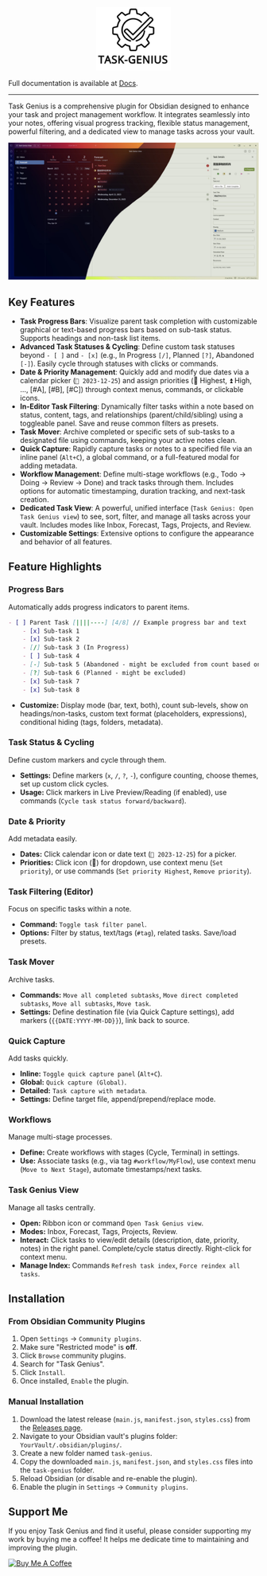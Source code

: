<p align="center">
    <img src="media/task-genius.svg" alt="Task Genius Logo" width="150">
</p>

Full documentation is available at [Docs](docs/general.md).

---

Task Genius is a comprehensive plugin for Obsidian designed to enhance your task and project management workflow. It integrates seamlessly into your notes, offering visual progress tracking, flexible status management, powerful filtering, and a dedicated view to manage tasks across your vault.

![Task Genius Feature Showcase](./media/task-genius-view.jpg)

## Key Features

-   **Task Progress Bars**: Visualize parent task completion with customizable graphical or text-based progress bars based on sub-task status. Supports headings and non-task list items.
-   **Advanced Task Statuses & Cycling**: Define custom task statuses beyond `- [ ]` and `- [x]` (e.g., In Progress `[/]`, Planned `[?]`, Abandoned `[-]`). Easily cycle through statuses with clicks or commands.
-   **Date & Priority Management**: Quickly add and modify due dates via a calendar picker (`📅 2023-12-25`) and assign priorities (🔺 Highest, ⏫ High, ..., [#A], [#B], [#C]) through context menus, commands, or clickable icons.
-   **In-Editor Task Filtering**: Dynamically filter tasks within a note based on status, content, tags, and relationships (parent/child/sibling) using a toggleable panel. Save and reuse common filters as presets.
-   **Task Mover**: Archive completed or specific sets of sub-tasks to a designated file using commands, keeping your active notes clean.
-   **Quick Capture**: Rapidly capture tasks or notes to a specified file via an inline panel (`Alt+C`), a global command, or a full-featured modal for adding metadata.
-   **Workflow Management**: Define multi-stage workflows (e.g., Todo -> Doing -> Review -> Done) and track tasks through them. Includes options for automatic timestamping, duration tracking, and next-task creation.
-   **Dedicated Task View**: A powerful, unified interface (`Task Genius: Open Task Genius view`) to see, sort, filter, and manage all tasks across your vault. Includes modes like Inbox, Forecast, Tags, Projects, and Review.
-   **Customizable Settings**: Extensive options to configure the appearance and behavior of all features.

## Feature Highlights

### Progress Bars

Automatically adds progress indicators to parent items.

```markdown
- [ ] Parent Task [||||----] [4/8] // Example progress bar and text
    - [x] Sub-task 1
    - [x] Sub-task 2
    - [/] Sub-task 3 (In Progress)
    - [ ] Sub-task 4
    - [-] Sub-task 5 (Abandoned - might be excluded from count based on settings)
    - [?] Sub-task 6 (Planned - might be excluded)
    - [x] Sub-task 7
    - [x] Sub-task 8
```

*   **Customize:** Display mode (bar, text, both), count sub-levels, show on headings/non-tasks, custom text format (placeholders, expressions), conditional hiding (tags, folders, metadata).

### Task Status & Cycling

Define custom markers and cycle through them.

*   **Settings:** Define markers (`x`, `/`, `?`, `-`), configure counting, choose themes, set up custom click cycles.
*   **Usage:** Click markers in Live Preview/Reading (if enabled), use commands (`Cycle task status forward/backward`).

### Date & Priority

Add metadata easily.

*   **Dates:** Click calendar icon or date text (`📅 2023-12-25`) for a picker.
*   **Priorities:** Click icon (🔺) for dropdown, use context menu (`Set priority`), or use commands (`Set priority Highest`, `Remove priority`).

### Task Filtering (Editor)

Focus on specific tasks within a note.

*   **Command:** `Toggle task filter panel`.
*   **Options:** Filter by status, text/tags (`#tag`), related tasks. Save/load presets.

### Task Mover

Archive tasks.

*   **Commands:** `Move all completed subtasks`, `Move direct completed subtasks`, `Move all subtasks`, `Move task`.
*   **Settings:** Define destination file (via Quick Capture settings), add markers (`{{DATE:YYYY-MM-DD}}`), link back to source.

### Quick Capture

Add tasks quickly.

*   **Inline:** `Toggle quick capture panel` (`Alt+C`).
*   **Global:** `Quick capture (Global)`.
*   **Detailed:** `Task capture with metadata`.
*   **Settings:** Define target file, append/prepend/replace mode.

### Workflows

Manage multi-stage processes.

*   **Define:** Create workflows with stages (Cycle, Terminal) in settings.
*   **Use:** Associate tasks (e.g., via tag `#workflow/MyFlow`), use context menu (`Move to Next Stage`), automate timestamps/next tasks.

### Task Genius View

Manage all tasks centrally.

*   **Open:** Ribbon icon or command `Open Task Genius view`.
*   **Modes:** Inbox, Forecast, Tags, Projects, Review.
*   **Interact:** Click tasks to view/edit details (description, date, priority, notes) in the right panel. Complete/cycle status directly. Right-click for context menu.
*   **Manage Index:** Commands `Refresh task index`, `Force reindex all tasks`.

## Installation

### From Obsidian Community Plugins

1.  Open `Settings` -> `Community plugins`.
2.  Make sure "Restricted mode" is **off**.
3.  Click `Browse` community plugins.
4.  Search for "Task Genius".
5.  Click `Install`.
6.  Once installed, `Enable` the plugin.

### Manual Installation

1.  Download the latest release (`main.js`, `manifest.json`, `styles.css`) from the [Releases page](https://github.com/Quorafind/Obsidian-Task-Genius/releases).
2.  Navigate to your Obsidian vault's plugins folder: `YourVault/.obsidian/plugins/`.
3.  Create a new folder named `task-genius`.
4.  Copy the downloaded `main.js`, `manifest.json`, and `styles.css` files into the `task-genius` folder.
5.  Reload Obsidian (or disable and re-enable the plugin).
6.  Enable the plugin in `Settings` -> `Community plugins`.

## Support Me

If you enjoy Task Genius and find it useful, please consider supporting my work by buying me a coffee! It helps me dedicate time to maintaining and improving the plugin.

<a href="https://www.buymeacoffee.com/boninall" target="_blank"><img src="https://img.buymeacoffee.com/button-api/?text=Buy me a coffee&emoji=&slug=boninall&button_colour=6495ED&font_colour=ffffff&font_family=Inter&outline_colour=000000&coffee_colour=FFDD00" alt="Buy Me A Coffee"></a>

